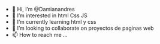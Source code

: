 - 👋 Hi, I’m @Damianandres
- 👀 I’m interested in html Css JS
- 🌱 I’m currently learning  html y css
- 💞️ I’m looking to collaborate on proyectos de paginas web 
- 📫 How to reach me ...

<!---
Damianandres/Damianandres is a ✨ special ✨ repository because its `README.md` (this file) appears on your GitHub profile.
You can click the Preview link to take a look at your changes.
--->
